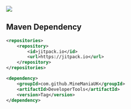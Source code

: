 [![](https://jitpack.io/v/MineManiaUK/DeveloperTools.svg)](https://jitpack.io/#MineManiaUK/DeveloperTools)

## Maven Dependency

```xml
<repositories>
    <repository>
        <id>jitpack.io</id>
        <url>https://jitpack.io</url>
    </repository>
</repositories>
```
```xml
<dependency>
    <groupId>com.github.MineManiaUK</groupId>
    <artifactId>DeveloperTools</artifactId>
    <version>Tag</version>
</dependency>
```